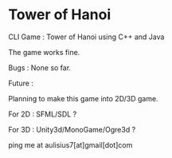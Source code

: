 Tower of Hanoi
=======
CLI Game : Tower of Hanoi using C++  and Java

The game works fine.

Bugs :
      None so far.
      
Future :

Planning to make this game into 2D/3D game.

For 2D : SFML/SDL ? 

For 3D : Unity3d/MonoGame/Ogre3d ? 

ping me at aulisius7[at]gmail[dot]com
